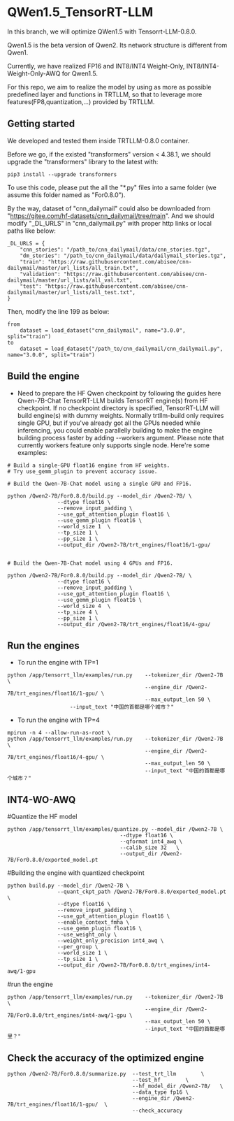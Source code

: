 # QWen1.5_TensorRT-LLM
In this branch, we will optimize QWen1.5 with Tensorrt-LLM-0.8.0.

Qwen1.5 is the beta version of Qwen2. Its network structure is different from Qwen1.

Currently, we have realized FP16 and INT8/INT4 Weight-Only, INT8/INT4-Weight-Only-AWQ for Qwen1.5. 

For this repo, we aim to realize the model by using as more as possible predefined layer and functions in TRTLLM, so that to leverage more features(FP8,quantization,...) provided by TRTLLM.


## Getting started

We developed and tested them inside TRTLLM-0.8.0 container.

Before we go, if the existed "transformers" version < 4.38.1, we should upgrade the "transformers" library to the latest with:
```
pip3 install --upgrade transformers
```

To use this code, please put the all the "*.py" files into a same folder (we assume this folder named as "For0.8.0").

By the way, dataset of "cnn_dailymail" could also be downloaded from "https://gitee.com/hf-datasets/cnn_dailymail/tree/main". And we should modify "_DL_URLS" in "cnn_dailymail.py" with proper http links or local paths like below:
```
_DL_URLS = {
    "cnn_stories": "/path_to/cnn_dailymail/data/cnn_stories.tgz",
    "dm_stories": "/path_to/cnn_dailymail/data/dailymail_stories.tgz",
    "train": "https://raw.githubusercontent.com/abisee/cnn-dailymail/master/url_lists/all_train.txt",
    "validation": "https://raw.githubusercontent.com/abisee/cnn-dailymail/master/url_lists/all_val.txt",
    "test": "https://raw.githubusercontent.com/abisee/cnn-dailymail/master/url_lists/all_test.txt",
}
```

Then, modify the line 199 as below:
```
from
    dataset = load_dataset("cnn_dailymail", name="3.0.0", split="train")
to
    dataset = load_dataset("/path_to/cnn_dailymail/cnn_dailymail.py", name="3.0.0", split="train")
```
## Build the engine

- Need to prepare the HF Qwen checkpoint by following the guides here Qwen-7B-Chat
TensorRT-LLM builds TensorRT engine(s) from HF checkpoint. If no checkpoint directory is specified, TensorRT-LLM will build engine(s) with dummy weights.
Normally trtllm-build only requires single GPU, but if you've already got all the GPUs needed while inferencing, you could enable parallelly building to make the engine building process faster by adding --workers argument. Please note that currently workers feature only supports single node.
Here're some examples:

```
# Build a single-GPU float16 engine from HF weights.
# Try use_gemm_plugin to prevent accuracy issue.

# Build the Qwen-7B-Chat model using a single GPU and FP16.

python /Qwen2-7B/For0.8.0/build.py --model_dir /Qwen2-7B/ \
                --dtype float16 \
                --remove_input_padding \
                --use_gpt_attention_plugin float16 \
                --use_gemm_plugin float16 \
				--world_size 1	\
				--tp_size 1	\
				--pp_size 1 \
                --output_dir /Qwen2-7B/trt_engines/float16/1-gpu/


# Build the Qwen-7B-Chat model using 4 GPUs and FP16.

python /Qwen2-7B/For0.8.0/build.py --model_dir /Qwen2-7B/ \
                --dtype float16 \
                --remove_input_padding \
                --use_gpt_attention_plugin float16 \
                --use_gemm_plugin float16 \
				--world_size 4	\
				--tp_size 4	\
				--pp_size 1 \
                --output_dir /Qwen2-7B/trt_engines/float16/4-gpu/
```
## Run the engines
- To run the engine with TP=1
```
python /app/tensorrt_llm/examples/run.py    --tokenizer_dir /Qwen2-7B \
                                            --engine_dir /Qwen2-7B/trt_engines/float16/1-gpu/ \
                                            --max_output_len 50 \
					--input_text "中国的首都是哪个城市？"
```

- To run the engine with TP=4
```
mpirun -n 4 --allow-run-as-root \
python /app/tensorrt_llm/examples/run.py    --tokenizer_dir /Qwen2-7B \
                                            --engine_dir /Qwen2-7B/trt_engines/float16/4-gpu/ \
                                            --max_output_len 50 \
											--input_text "中国的首都是哪个城市？"
```

## INT4-WO-AWQ

#Quantize the HF model
```
python /app/tensorrt_llm/examples/quantize.py --model_dir /Qwen2-7B \
                                    --dtype float16 \
                                    --qformat int4_awq \                                    
                                    --calib_size 32   \
                                    --output_dir /Qwen2-7B/For0.8.0/exported_model.pt
```
#Building the engine with quantized checkpoint
```
python build.py --model_dir /Qwen2-7B \
                --quant_ckpt_path /Qwen2-7B/For0.8.0/exported_model.pt \
                --dtype float16 \
                --remove_input_padding \
                --use_gpt_attention_plugin float16 \
                --enable_context_fmha \
                --use_gemm_plugin float16 \
                --use_weight_only \
                --weight_only_precision int4_awq \
                --per_group \
                --world_size 1 \
                --tp_size 1 \
                --output_dir /Qwen2-7B/For0.8.0/trt_engines/int4-awq/1-gpu
```
#run the engine
```
python /app/tensorrt_llm/examples/run.py    --tokenizer_dir /Qwen2-7B \
                                            --engine_dir /Qwen2-7B/For0.8.0/trt_engines/int4-awq/1-gpu \
                                            --max_output_len 50 \
											--input_text "中国的首都是哪里？"
```

## Check the accuracy of the optimized engine
```
python /Qwen2-7B/For0.8.0/summarize.py  --test_trt_llm        \
                                        --test_hf        \
                                        --hf_model_dir /Qwen2-7B/   \
                                        --data_type fp16 \
                                        --engine_dir /Qwen2-7B/trt_engines/float16/1-gpu/  \
                                        --check_accuracy


```
